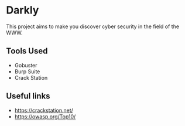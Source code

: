 # Darkly

This project aims to make you discover cyber security in the field of the WWW.

## Tools Used

- Gobuster
- Burp Suite
- Crack Station

## Useful links

- https://crackstation.net/
- https://owasp.org/Top10/
